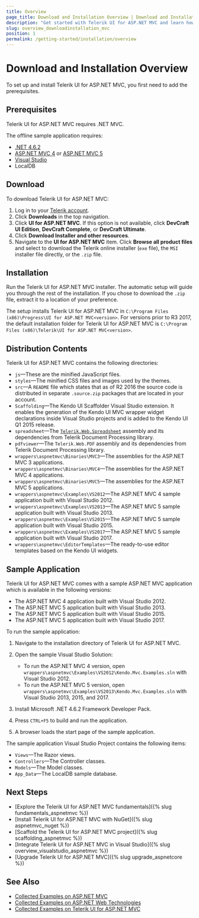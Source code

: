 ```yaml
---
title: Overview
page_title: Download and Installation Overview | Download and Installation | Telerik UI for ASP.NET MVC
description: "Get started with Telerik UI for ASP.NET MVC and learn how to download the library and initialize its HTML helpers."
slug: overview_downloadinstallation_mvc
position: 1
permalink: /getting-started/installation/overview
---
```


# Download and Installation Overview

To set up and install Telerik UI for ASP.NET MVC, you first need to add the prerequisites.

## Prerequisites

Telerik UI for ASP.NET MVC requires .NET MVC.

The offline sample application requires:

* [.NET 4.6.2](https://www.microsoft.com/en-us/download/details.aspx?id=53321)
* [ASP.NET MVC 4](http://www.asp.net/mvc/mvc4) or [ASP.NET MVC 5](http://www.asp.net/mvc/mvc5)
* [Visual Studio](https://www.visualstudio.com/downloads/)
* LocalDB

## Download

To download Telerik UI for ASP.NET MVC:

1. Log in to your [Telerik account](https://www.telerik.com/login/v2/telerik?ReturnUrl=https://www.telerik.com/v2/oauth/telerik/authorize%3Fclient_id%3Dhttp://www.lean.telerik.com%26redirect_uri%3Dhttp://www.telerik.com/account/default.aspx%26response_type%3Dcode%26state%3DBC61727E88E19B88D8471959A1CD745B15A7E71498002F0383A966A0200E7FDA).
1. Click **Downloads** in the top navigation.
1. Click **UI for ASP.NET MVC**. If this option is not available, click **DevCraft UI Edition**, **DevCraft Complete**, or **DevCraft Ultimate**.
1. Click **Download Installer and other resources**.
1. Navigate to the **UI for ASP.NET MVC**  item. Click **Browse all product files** and select to download the Telerik online installer (`exe` file), the `MSI` installer file directly, or the `.zip` file.

## Installation

Run the Telerik UI for ASP.NET MVC installer. The automatic setup will guide you through the rest of the installation. If you chose to download the `.zip` file, extract it to a location of your preference.

The setup installs Telerik UI for ASP.NET MVC in `C:\Program Files (x86)\Progress\UI for ASP.NET MVC<version>`. For versions prior to R3 2017, the default installation folder for Telerik UI for ASP.NET MVC is `C:\Program Files (x86)\Telerik\UI for ASP.NET MVC<version>`.

## Distribution Contents

Telerik UI for ASP.NET MVC contains the following directories:

* `js`&mdash;These are the minified JavaScript files.
* `styles`&mdash;The minified CSS files and images used by the themes.
* `src`&mdash;A `README` file which states that as of R2 2016 the source code is distributed in separate `.source.zip` packages that are located in your account.
* `Scaffolding`&mdash;The Kendo UI Scaffolder Visual Studio extension. It enables the generation of the Kendo UI MVC wrapper widget declarations inside Visual Studio projects and is added to the Kendo UI Q1 2015 release.
* `spreadsheet`&mdash;The [`Telerik.Web.Spreadsheet`](https://docs.telerik.com/kendo-ui/controls/data-management/spreadsheet/import-and-export-data/server-side-processing) assembly and its dependencies from Telerik Document Processing library.
* `pdfviewer`&mdash;The `Telerik.Web.PDF` assembly and its dependencies from Telerik Document Processing library.
* `wrappers\aspnetmvc\Binaries\MVC3`&mdash;The assemblies for the ASP.NET MVC 3 applications.
* `wrappers\aspnetmvc\Binaries\MVC4`&mdash;The assemblies for the ASP.NET MVC 4 applications.
* `wrappers\aspnetmvc\Binaries\MVC5`&mdash;The assemblies for the ASP.NET MVC 5 applications.
* `wrappers\aspnetmvc\Examples\VS2012`&mdash;The ASP.NET MVC 4 sample application built with Visual Studio 2012.
* `wrappers\aspnetmvc\Examples\VS2013`&mdash;The ASP.NET MVC 5 sample application built with Visual Studio 2013.
* `wrappers\aspnetmvc\Examples\VS2015`&mdash;The ASP.NET MVC 5 sample application built with Visual Studio 2015.
* `wrappers\aspnetmvc\Examples\VS2017`&mdash;The ASP.NET MVC 5 sample application built with Visual Studio 2017.
* `wrappers\aspnetmvc\EditorTemplates`&mdash;The ready-to-use editor templates based on the Kendo UI widgets.

## Sample Application

Telerik UI for ASP.NET MVC comes with a sample ASP.NET MVC application which is available in the following versions:

* The ASP.NET MVC 4 application built with Visual Studio 2012.
* The ASP.NET MVC 5 application built with Visual Studio 2013.
* The ASP.NET MVC 5 application built with Visual Studio 2015.
* The ASP.NET MVC 5 application built with Visual Studio 2017.

To run the sample application:

1. Navigate to the installation directory of Telerik UI for ASP.NET MVC.
1. Open the sample Visual Studio Solution:

    * To run the ASP.NET MVC 4 version, open `wrappers\aspnetmvc\Examples\VS2012\Kendo.Mvc.Examples.sln` with Visual Studio 2012.
    * To run the ASP.NET MVC 5 version, open `wrappers\aspnetmvc\Examples\VS2013\Kendo.Mvc.Examples.sln` with Visual Studio 2013, 2015, and 2017.

1. Install Microsoft .NET 4.6.2 Framework Developer Pack.
1. Press `CTRL+F5` to build and run the application.
1. A browser loads the start page of the sample application.

The sample application Visual Studio Project contains the following items:

* `Views`&mdash;The Razor views.
* `Controllers`&mdash;The Controller classes.
* `Models`&mdash;The Model classes.
* `App_Data`&mdash;The LocalDB sample database.

## Next Steps

* [Explore the Telerik UI for ASP.NET MVC fundamentals]({% slug fundamentals_aspnetmvc %})
* [Install Telerik UI for ASP.NET MVC with NuGet]({% slug aspnetmvc_nuget %})
* [Scaffold the Telerik UI for ASP.NET MVC project]({% slug scaffolding_aspnetmvc %})
* [Integrate Telerik UI for ASP.NET MVC in Visual Studio]({% slug overview_visualstudio_aspnetmvc %})
* [Upgrade Telerik UI for ASP.NET MVC]({% slug upgrade_aspnetcore %})

## See Also

* [Collected Examples on ASP.NET MVC](https://github.com/telerik/kendo-examples-asp-net-mvc)
* [Collected Examples on ASP.NET Web Technologies](https://github.com/telerik/kendo-examples-asp-net)
* [Collected Examples on Telerik UI for ASP.NET MVC](https://github.com/telerik/ui-for-aspnet-mvc-examples)
